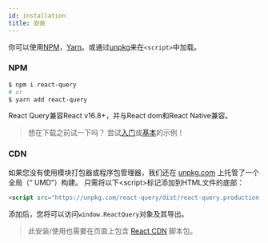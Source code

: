 ```yaml
---
id: installation
title: 安装
---
```


你可以使用[NPM](https://npmjs.com/)，[Yarn](https://yarnpkg.com/)。或通过[unpkg](https://unpkg.com/)来在`<script>`中加载。

### NPM

```bash
$ npm i react-query
# or
$ yarn add react-query
```

React Query兼容React v16.8+，并与React dom和React Native兼容。

> 想在下载之前试一下吗？ 尝试[入门](/docs/examples/simple)或[基本](/docs/examples/basic)的示例！

### CDN

如果您没有使用模块打包器或程序包管理器，我们还在 [unpkg.com](https://unpkg.com) 上托管了一个全局（“ UMD”）构建。 只需将以下<script\>标记添加到HTML文件的底部：

```html
<script src="https://unpkg.com/react-query/dist/react-query.production.min.js"></script>
```

添加后，您将可以访问`window.ReactQuery`对象及其导出。

> 此安装/使用也需要在页面上包含 [React CDN](https://reactjs.org/docs/cdn-links.html) 脚本包。
